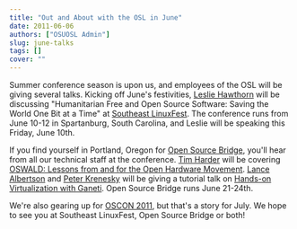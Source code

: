 ```yaml
---
title: "Out and About with the OSL in June"
date: 2011-06-06
authors: ["OSUOSL Admin"]
slug: june-talks
tags: []
cover: ""
---
```


Summer conference season is upon us, and employees of the OSL will be giving several talks. Kicking off June's
festivities, [Leslie Hawthorn](http://twitter.com/lhawthorn) will be discussing "Humanitarian Free and Open Source
Software: Saving the World One Bit at a Time" at [Southeast LinuxFest](http://southeastlinuxfest.org/). The conference
runs from June 10-12 in Spartanburg, South Carolina, and Leslie will be speaking this Friday, June 10th.

If you find yourself in Portland, Oregon for [Open Source Bridge](http://opensourcebridge.org/), you'll hear from all
our technical staff at the conference. [Tim Harder](http://opensourcebridge.org/users/534) will be covering
[OSWALD: Lessons from and for the Open Hardware Movement](http://opensourcebridge.org/sessions/629).
[Lance Albertson](http://twitter.com/ramereth) and [Peter Krenesky](http://twitter.com/kreneskyp) will be giving a
tutorial talk on [Hands-on Virtualization with Ganeti](http://opensourcebridge.org/sessions/522). Open Source Bridge
runs June 21-24th.

We're also gearing up for [OSCON 2011](http://www.oscon.com/oscon2011), but that's a story for July. We hope to see you
at Southeast LinuxFest, Open Source Bridge or both!
